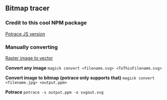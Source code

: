 ## Bitmap tracer

### Credit to this cool NPM package
[Potrace JS version](https://www.npmjs.com/package/potrace)

### Manually converting
[Raster image to vector](https://github.com/chiranjeevbitm/Raster-image-to-vector-image)

**Convert any image**
`magick convert <filename.svg> <ToThisFilename.svg>`

**Convert image to bitmap (potrace only supports that)**
`magick convert <filename.jpg> <output.ppm>`

**Potrace**
`potrace -s output.ppm -o svgout.svg`